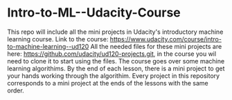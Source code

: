 # Intro-to-ML--Udacity-Course
This repo will include all the mini projects in Udacity's introductory machine learning course.
Link to the course: https://www.udacity.com/course/intro-to-machine-learning--ud120
All the needed files for these mini projects are here: https://github.com/udacity/ud120-projects.git, in the course you wil need to clone it to start using the files.
The course goes over some machine learning algorithims. By the end of each lesson, there is a mini project to get your hands working through the algorithim.
Every project in this repository corresponds to a mini project at the ends of the lessons with the same order.
